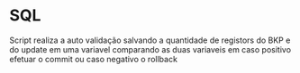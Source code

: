 # SQL

Script realiza a auto validação salvando a quantidade de registors do BKP e do update em uma variavel
comparando as duas variaveis em caso positivo efetuar o commit ou caso negativo o rollback
